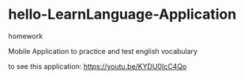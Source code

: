 # hello-LearnLanguage-Application
homework

Mobile Application to practice and test english vocabulary 

to see this application: https://youtu.be/KYDU0IcC4Qo
